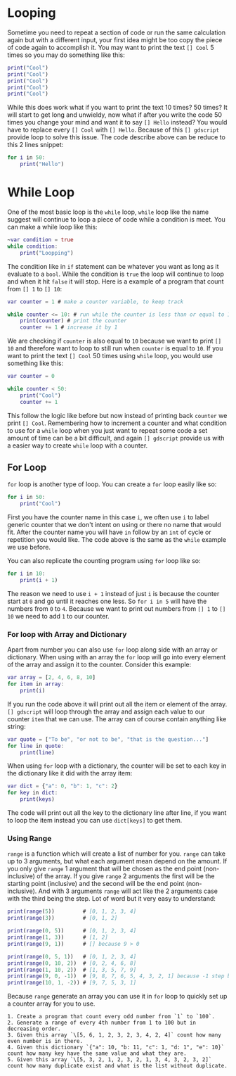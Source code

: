 # Looping

Sometime you need to repeat a section of code or run the same calculation again but with a different input, your first idea might be too copy the piece of code again to accomplish it. You may want to print the text `[] Cool` 5 times so you may do something like this:

```gd
print("Cool")
print("Cool")
print("Cool")
print("Cool")
print("Cool")
```

While this does work what if you want to print the text 10 times? 50 times? It will start to get long and unwieldy, now what if after you write the code 50 times you change your mind and want it to say `[] Hello` instead? You would have to replace every `[] Cool` with `[] Hello`. Because of this `[] gdscript` provide loop to solve this issue. The code describe above can be reduce to this 2 lines snippet:

```gd
for i in 50:
    print("Hello")
```

# While Loop

One of the most basic loop is the `while` loop, `while` loop like the name suggest will continue to loop a piece of code while a condition is meet. You can make a while loop like this:

```gd
~var condition = true
while condition:
    print("Loopping")
```

The condition like in `if` statement can be whatever you want as long as it evaluate to a `bool`. While the condition is `true` the loop will continue to loop and when it hit `false` it will stop. Here is a example of a program that count from `[] 1` to `[] 10`:

```gd
var counter = 1 # make a counter variable, to keep track

while counter <= 10: # run while the counter is less than or equal to 10
    print(counter) # print the counter
    counter += 1 # increase it by 1
```

We are checking if `counter` is also equal to `10` because we want to print `[] 10` and therefore want to loop to still run when `counter` is equal to `10`. If you want to print the text `[] Cool` 50 times using `while` loop, you would use something like this:

```gd
var counter = 0

while counter < 50:
    print("Cool")
    counter += 1
```

This follow the logic like before but now instead of printing back `counter` we print `[] Cool`. Remembering how to increment a counter and what condition to use for a `while` loop when you just want to repeat some code a set amount of time can be a bit difficult, and again `[] gdscript` provide us with a easier way to create `while` loop with a counter.

## For Loop

`for` loop is another type of loop. You can create a `for` loop easily like so:

```gd
for i in 50:
    print("Cool")
```

First you have the counter name in this case `i`, we often use `i` to label generic counter that we don't intent on using or there no name that would fit. After the counter name you will have `in` follow by an `int` of cycle or repetition you would like. The code above is the same as the `while` example we use before.

You can also replicate the counting program using `for` loop like so:

```gd
for i in 10:
    print(i + 1)
```

The reason we need to use `i + 1` instead of just `i` is because the counter start at `0` and go until it reaches one less. So `for i in 5` will have the numbers from `0` to `4`. Because we want to print out numbers from `[] 1` to `[] 10` we need to add `1` to our counter.

### For loop with Array and Dictionary

Apart from number you can also use `for` loop along side with an array or dictionary. When using with an array the `for` loop will go into every element of the array and assign it to the counter. Consider this example:

```gd
var array = [2, 4, 6, 8, 10]
for item in array:
    print(i)
```

If you run the code above it will print out all the item or element of the array. `[] gdscript` will loop through the array and assign each value to our counter `item` that we can use. The array can of course contain anything like string:

```gd
var quote = ["To be", "or not to be", "that is the question..."]
for line in quote:
    print(line)
```

When using `for` loop with a dictionary, the counter will be set to each key in the dictionary like it did with the array item:

```gd
var dict = {"a": 0, "b": 1, "c": 2}
for key in dict:
    print(keys)
```

The code will print out all the key to the dictionary line after line, if you want to loop the item instead you can use `dict[keys]` to get them.

### Using Range

`range` is a function which will create a list of number for you. `range` can take up to 3 arguments, but what each argument mean depend on the amount. If you only give `range` 1 argument that will be chosen as the end point (non-inclusive) of the array. If you give `range` 2 arguments the first will be the starting point (inclusive) and the second will be the end point (non-inclusive). And with 3 arguments `range` will act like the 2 arguments case with the third being the step. Lot of word but it very easy to understand:

```gd
print(range(5))         # [0, 1, 2, 3, 4]
print(range(3))         # [0, 1, 2]

print(range(0, 5))      # [0, 1, 2, 3, 4]
print(range(1, 3))      # [1, 2]
print(range(9, 1))      # [] because 9 > 0

print(range(0, 5, 1))   # [0, 1, 2, 3, 4]
print(range(0, 10, 2))  # [0, 2, 4, 6, 8]
print(range(1, 10, 2))  # [1, 3, 5, 7, 9]
print(range(9, 0, -1))  # [9, 8, 7, 6, 5, 4, 3, 2, 1] because -1 step backward
print(range(10, 1, -2)) # [9, 7, 5, 3, 1]
```

Because `range` generate an array you can use it in `for` loop to quickly set up a counter array for you to use.

```admonish act
1. Create a program that count every odd number from `1` to `100`.
2. Generate a range of every 4th number from 1 to 100 but in decreasing order.
3. Given this array `\[5, 6, 1, 2, 3, 2, 3, 4, 2, 4]` count how many even number is in there.
4. Given this dictionary `{"a": 10, "b: 11, "c": 1, "d: 1", "e": 10}` count how many key have the same value and what they are.
5. Given this array `\[5, 3, 2, 1, 2, 3, 2, 1, 3, 4, 3, 2, 3, 2]` count how many duplicate exist and what is the list without duplicate.
```
